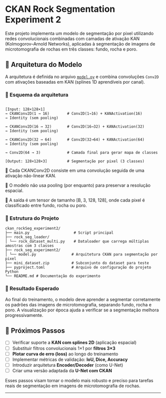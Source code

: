 # CKAN Rock Segmentation Experiment 2

Este projeto implementa um modelo de segmentação por pixel utilizando redes convolucionais combinadas com camadas de ativação KAN (Kolmogorov–Arnold Networks), aplicadas à segmentação de imagens de microtomografia de rochas em três classes: fundo, rocha e poro.


## 📐 Arquitetura do Modelo

A arquitetura é definida no arquivo [`model.py`](model.py) e combina convoluções `Conv2D` com ativações baseadas em KAN (splines 1D aprendíveis por canal).

### 🧠 Esquema da arquitetura

```

[Input: 128×128×1]
→ CKANConv2D(1 → 16)        # Conv2D(1→16) + KANActivation(16)
→ Identity (sem pooling)

→ CKANConv2D(16 → 32)       # Conv2D(16→32) + KANActivation(32)
→ Identity (sem pooling)

→ CKANConv2D(32 → 64)       # Conv2D(32→64) + KANActivation(64)
→ Identity (sem pooling)

→ Conv2D(64 → 3)            # Camada final para gerar mapa de classes

[Output: 128×128×3]         # Segmentação por pixel (3 classes)

```

🔹 Cada CKANConv2D consiste em uma convolução seguida de uma ativação não-linear KAN.

🔹 O modelo não usa pooling (por enquanto) para preservar a resolução espacial.

🔹 A saída é um tensor de tamanho [B, 3, 128, 128], onde cada pixel é classificado entre fundo, rocha ou poro.

###  📁 Estrutura do Projeto

```
ckan_rockSeg_experiment2/
├── main.py                    # Script principal 
├── rock_seg_loader/
│ └── rock_dataset_multi.py    # Dataloader que carrega múltiplas amostras com 3 classes
├── rock_seg_experiment2/
│ └── model.py                # Arquitetura CKAN para segmentação por pixel
├── mini_dataset.zip          # Subconjunto do dataset para teste
├── pyproject.toml            # Arquivo de configuração do projeto Python
└── README.md # Documentação do experimento

```

### 🧪 Resultado Esperado
Ao final do treinamento, o modelo deve aprender a segmentar corretamente os padrões das imagens de microtomografia, separando fundo, rocha e poro. A visualização por época ajuda a verificar se a segmentação melhora progressivamente.

## 🔭 Próximos Passos

- [ ] Verificar suporte a **KAN com splines 2D** (aplicação espacial)
- [ ] Substituir filtros convolucionais 1×1 por **filtros 3×3**
- [ ] **Plotar curva de erro (loss)** ao longo do treinamento
- [ ] Implementar métricas de validação: **IoU, Dice, Accuracy**
- [ ] Introduzir arquitetura **Encoder/Decoder** (como U-Net)
- [ ] Criar uma versão adaptada da **U-Net com CKAN**

Esses passos visam tornar o modelo mais robusto e preciso para tarefas reais de segmentação em imagens de microtomografia de rochas.

---
